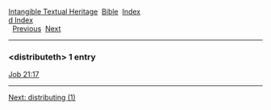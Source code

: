 [Intangible Textual Heritage](../../index)  [Bible](../index) 
[Index](index)   
[d Index](_d_)  
  [Previous](c03279)  [Next](c03281) 

------------------------------------------------------------------------

### &lt;distributeth&gt; 1 entry

[Job 21:17](../kjv/job021.htm#017)  

------------------------------------------------------------------------

[Next: distributing (1)](c03281)

